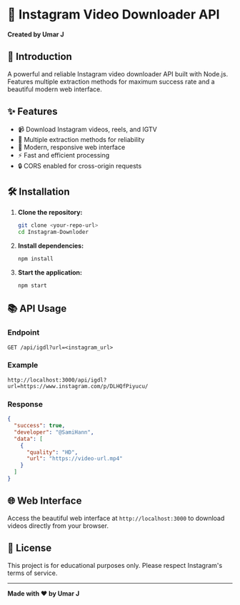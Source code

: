 # 📸 Instagram Video Downloader API

**Created by Umar J**

## 🚀 Introduction

A powerful and reliable Instagram video downloader API built with Node.js. Features multiple extraction methods for maximum success rate and a beautiful modern web interface.

## ✨ Features

- 📹 Download Instagram videos, reels, and IGTV
- 🔄 Multiple extraction methods for reliability
- 🎨 Modern, responsive web interface
- ⚡ Fast and efficient processing
- 🔒 CORS enabled for cross-origin requests

## 🛠️ Installation

1. **Clone the repository:**
   ```bash
   git clone <your-repo-url>
   cd Instagram-Downloder
   ```

2. **Install dependencies:**
   ```bash
   npm install
   ```

3. **Start the application:**
   ```bash
   npm start
   ```

## 📚 API Usage

### Endpoint
```
GET /api/igdl?url=<instagram_url>
```

### Example
```
http://localhost:3000/api/igdl?url=https://www.instagram.com/p/DLHQfPiyucu/
```

### Response
```json
{
  "success": true,
  "developer": "@SamiHann",
  "data": [
    {
      "quality": "HD",
      "url": "https://video-url.mp4"
    }
  ]
}
```

## 🌐 Web Interface

Access the beautiful web interface at `http://localhost:3000` to download videos directly from your browser.

## 📝 License

This project is for educational purposes only. Please respect Instagram's terms of service.

---

**Made with ❤️ by Umar J**
